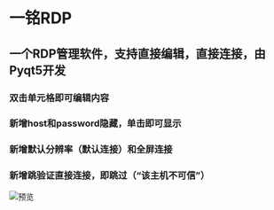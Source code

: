 # 一铭RDP
## 一个RDP管理软件，支持直接编辑，直接连接，由Pyqt5开发
### 双击单元格即可编辑内容
### 新增host和password隐藏，单击即可显示
### 新增默认分辨率（默认连接）和全屏连接
### 新增跳验证直接连接，即跳过（“该主机不可信”）
![预览](https://img1.imgtp.com/2023/03/17/eytCmUW4.png "预览")
